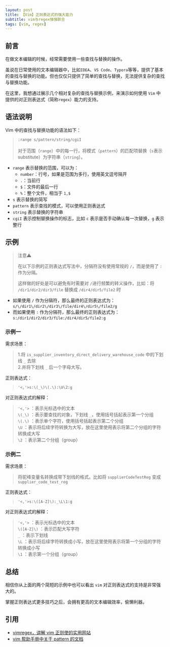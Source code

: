 ```yaml
---
layout: post
title: 【Vim】正则表达式的强大能力
subtitle: vim与regex强强联合
tags: [vim, regex]
---
```


## 前言
在做文本编辑的时候，经常需要使用一些查找与替换的操作。

虽说在日常使用的文本编辑器中，比如`IDEA`、`VS Code`、`Typora`等等，提供了基本的查找与替换的功能。但也仅仅只提供了简单的查找与替换，无法提供复杂的查找与替换功能。

在这里，我想通过展示几个相对复杂的查找与替换示例，来演示如何使用 `Vim` 中提供的对正则表达式（简称`regex`）能力的支持。

## 语法说明
Vim 中的查找与替换功能的语法如下：
> `:range s/pattern/string/cgiI` <br><br>
对于范围（`range`）中的每一行，将模式（`pattern`）的匹配项替换（`s`表示substitute）为字符串（`string`）。

- `range` 表示替换的范围，可以为：
    - `number`：行号，如果是范围为多行，使用英文逗号隔开
    - `.`：当前行
    - `$`：文件的最后一行
    - `%`：整个文件，相当于 `1,$`
- `s` 表示替换的简写
- `pattern` 表示查找的模式，可以使用正则表达式
- `string` 表示替换的字符串
- `cgiI` 表示控制替换操作的标志，比如 `c` 表示是否手动确认每一次替换，`g` 表示整行

## 示例
> 注意⚠️
>
> 在以下示例的正则表达式写法中，分隔符没有使用常规的 `/`，而是使用了 `:` 作为分隔。
> 
> 这样做的好处是可以避免有时需要对 `/`进行频繁的转义操作，比如：将 `/dir1/dir2/dir3/file` 替换成 `/dir4/dir5/file2` 时
- 如果使用 `/` 作为分隔符，那么最终的正则表达式为：`s/\/dir1\/dir2\/dir3\/file/dir4\/dir5\/file2/g`
- 而如果使用 `:` 作为分隔符，那么最终的正则表达式为：`s:/dir1/dir2/dir3/file:/dir4/dir5/file2:g`

### 示例一
需求场景：
> 1.将 `is_supplier_inventory_direct_delivery_warehouse_code` 中的下划线 `_` 去除<br>
> 2.并将下划线 `_` 后一个字母大写。

正则表达式：
> `'<,'>s:\(_\)\(.\):\U\2:g`

对正则表达式的解释：
> `'<,'>` ：表示光标选中的文本<br>
> `\(_\)` ：表示要查找的对象，下划线 `_`，使用括号括起表示第一个分组 <br>
> `\(.\)` ：表示单个字符，使用括号括起表示第二个分组 <br>
> `\U`    ：表示将后续字符转换为大写，放在这里使用表示将第二个分组的字符转换成大写 <br>
> `\2`    ：表示第二个分组（group）<br>

### 示例二
需求场景：
> 将驼峰变量名转换成带下划线的格式。比如将 `supplierCodeTestReg` 变成 `supplier_code_test_reg`

正则表达式：
> `'<,'>s:\([A-Z]\):_\L\1:g`

对正则表达式的解释：
> `'<,'>` ：表示光标选中的文本<br>
> `\([A-Z]\)` ：表示匹配大写字符<br>
> `_`         ：表示下划线<br>
> `\L`        ：表示将后续字符转换成小写，放在这里使用表示将第一个分组的字符转换成小写<br>
> `\1`        ：表示第一个分组（group）

## 总结
相信你从上面的两个简短的示例中也可以看出 `vim` 对正则表达式的支持是非常强大的。

掌握正则表达式更多技巧之后，会拥有更高的文本编辑效率，偷懒利器。


## 引用
- [vimregex，讲解 vim 正则使的实用网站](https://vimregex.com/)
- [vim 帮助手册中关于 pattern 的文档](https://vimhelp.org/pattern.txt.html)